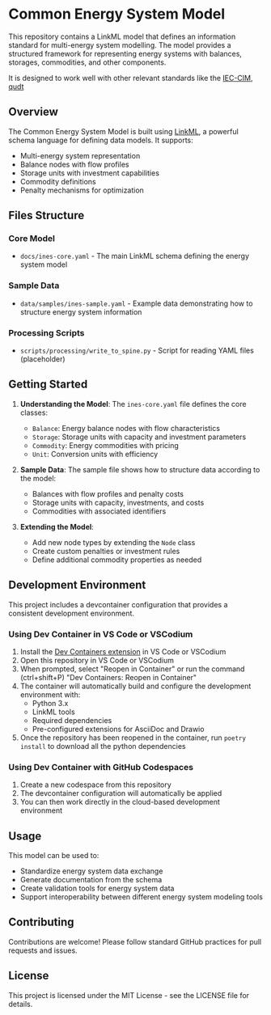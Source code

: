 # Common Energy System Model

This repository contains a LinkML model that defines an information standard for multi-energy system modelling. The model provides a structured framework for representing energy systems with balances, storages, commodities, and other components.

It is designed to work well with other relevant standards like the [IEC-CIM](https://www.entsoe.eu/digital/common-information-model/), [qudt](https://qudt.org/)

## Overview

The Common Energy System Model is built using [LinkML](https://linkml.io/), a powerful schema language for defining data models. It supports:
- Multi-energy system representation
- Balance nodes with flow profiles
- Storage units with investment capabilities
- Commodity definitions
- Penalty mechanisms for optimization

## Files Structure

### Core Model
- `docs/ines-core.yaml` - The main LinkML schema defining the energy system model

### Sample Data
- `data/samples/ines-sample.yaml` - Example data demonstrating how to structure energy system information

### Processing Scripts
- `scripts/processing/write_to_spine.py` - Script for reading YAML files (placeholder)

## Getting Started

1. **Understanding the Model**: The `ines-core.yaml` file defines the core classes:
   - `Balance`: Energy balance nodes with flow characteristics
   - `Storage`: Storage units with capacity and investment parameters
   - `Commodity`: Energy commodities with pricing
   - `Unit`: Conversion units with efficiency

2. **Sample Data**: The sample file shows how to structure data according to the model:
   - Balances with flow profiles and penalty costs
   - Storage units with capacity, investments, and costs
   - Commodities with associated identifiers

3. **Extending the Model**: 
   - Add new node types by extending the `Node` class
   - Create custom penalties or investment rules
   - Define additional commodity properties as needed

## Development Environment

This project includes a devcontainer configuration that provides a consistent development environment.

### Using Dev Container in VS Code or VSCodium

1. Install the [Dev Containers extension](https://marketplace.visualstudio.com/items?itemName=ms-vscode-remote.remote-containers) in VS Code or VSCodium
2. Open this repository in VS Code or VSCodium
3. When prompted, select "Reopen in Container" or run the command (ctrl+shift+P) "Dev Containers: Reopen in Container"
4. The container will automatically build and configure the development environment with:
   - Python 3.x
   - LinkML tools
   - Required dependencies
   - Pre-configured extensions for AsciiDoc and Drawio
5. Once the repository has been reopened in the container, run ```poetry install``` to download all the python dependencies

### Using Dev Container with GitHub Codespaces

1. Create a new codespace from this repository
2. The devcontainer configuration will automatically be applied
3. You can then work directly in the cloud-based development environment

## Usage

This model can be used to:
- Standardize energy system data exchange
- Generate documentation from the schema
- Create validation tools for energy system data
- Support interoperability between different energy system modeling tools

## Contributing

Contributions are welcome! Please follow standard GitHub practices for pull requests and issues.

## License

This project is licensed under the MIT License - see the LICENSE file for details.